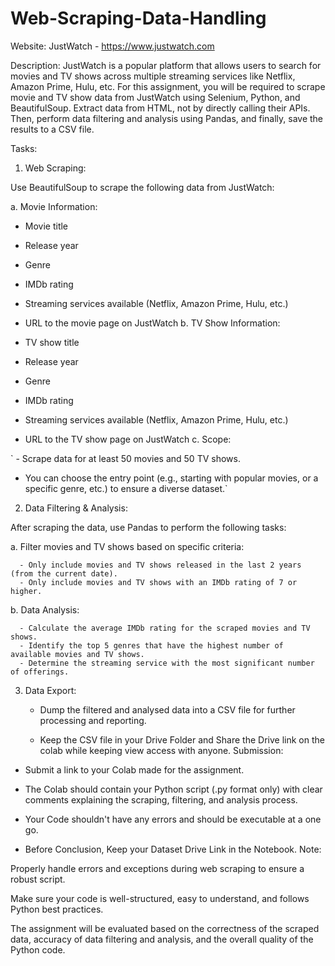 # Web-Scraping-Data-Handling
Website:
JustWatch - https://www.justwatch.com

Description:
JustWatch is a popular platform that allows users to search for movies and TV shows across multiple streaming services like Netflix, Amazon Prime, Hulu, etc. For this assignment, you will be required to scrape movie and TV show data from JustWatch using Selenium, Python, and BeautifulSoup. Extract data from HTML, not by directly calling their APIs. Then, perform data filtering and analysis using Pandas, and finally, save the results to a CSV file.

Tasks:
1. Web Scraping:

Use BeautifulSoup to scrape the following data from JustWatch:

a. Movie Information:

  - Movie title
  - Release year
  - Genre
  - IMDb rating
  - Streaming services available (Netflix, Amazon Prime, Hulu, etc.)
  - URL to the movie page on JustWatch
b. TV Show Information:

  - TV show title
  - Release year
  - Genre
  - IMDb rating
  - Streaming services available (Netflix, Amazon Prime, Hulu, etc.)
  - URL to the TV show page on JustWatch
c. Scope:

 ` - Scrape data for at least 50 movies and 50 TV shows.
   - You can choose the entry point (e.g., starting with popular movies,
     or a specific genre, etc.) to ensure a diverse dataset.`
2. Data Filtering & Analysis:

After scraping the data, use Pandas to perform the following tasks:

a. Filter movies and TV shows based on specific criteria:

      - Only include movies and TV shows released in the last 2 years (from the current date).
      - Only include movies and TV shows with an IMDb rating of 7 or higher.
b. Data Analysis:

      - Calculate the average IMDb rating for the scraped movies and TV shows.
      - Identify the top 5 genres that have the highest number of available movies and TV shows.
      - Determine the streaming service with the most significant number of offerings.
3. Data Export:

   - Dump the filtered and analysed data into a CSV file for further processing and reporting.

   - Keep the CSV file in your Drive Folder and Share the Drive link on the colab while keeping view access with anyone.
Submission:

- Submit a link to your Colab made for the assignment.

- The Colab should contain your Python script (.py format only) with clear
  comments explaining the scraping, filtering, and analysis process.

- Your Code shouldn't have any errors and should be executable at a one go.

- Before Conclusion, Keep your Dataset Drive Link in the Notebook.
Note:

Properly handle errors and exceptions during web scraping to ensure a robust script.

Make sure your code is well-structured, easy to understand, and follows Python best practices.

The assignment will be evaluated based on the correctness of the scraped data, accuracy of data filtering and analysis, and the overall quality of the Python code.
